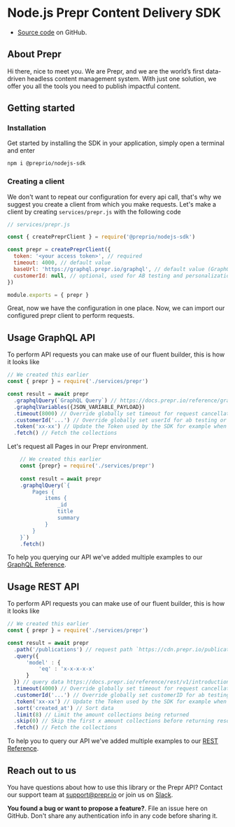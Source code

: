 # Node.js Prepr Content Delivery SDK

- [Source code](https://github.com/preprio/nodejs-sdk) on GitHub.

## About Prepr

Hi there, nice to meet you. We are Prepr, and we are the world’s first data-driven headless content management system. With just one solution, we offer you all the tools you need to publish impactful content.

## Getting started

### Installation

Get started by installing the SDK in your application, simply open a terminal and enter

```bash
npm i @preprio/nodejs-sdk
```

### Creating a client

We don't want to repeat our configuration for every api call, that's why we suggest you create a client from which you make requests. Let's make a client by creating `services/prepr.js` with the following code

```js
// services/prepr.js

const { createPreprClient } = require('@preprio/nodejs-sdk')

const prepr = createPreprClient({
  token: '<your access token>', // required
  timeout: 4000, // default value
  baseUrl: 'https://graphql.prepr.io/graphql', // default value (GraphQL API), for GraphQL API use https://cdn.prepr.io/
  customerId: null, // optional, used for AB testing and personalization
})

module.exports = { prepr }
```

Great, now we have the configuration in one place. Now, we can import our configured prepr client to perform requests.

## Usage GraphQL API

To perform API requests you can make use of our fluent builder, this is how it looks like

```js
// We created this earlier
const { prepr } = require('./services/prepr')

const result = await prepr
  .graphqlQuery(`GraphQL Query`) // https://docs.prepr.io/reference/graphql/v1/fetching-collections
  .graphqlVariables({JSON_VARIABLE_PAYLOAD})
  .timeout(8000) // Override globally set timeout for request cancellation
  .customerId('...') // Override globally set userId for ab testing or personalization
  .token('xx-xx') // Update the Token used by the SDK for example when previewing staged content   
  .fetch() // Fetch the collections
```

Let's request all Pages in our Prepr environment.

```js
    // We created this earlier
    const {prepr} = require('./services/prepr')
    
    const result = await prepr
    .graphqlQuery(`{
        Pages {
            items {
                _id
                title
                summary
            }
        }
    }`)
    .fetch()
```

To help you querying our API we've added multiple examples to our [GraphQL Reference](https://docs.prepr.io/reference/graphql/v1/fetching-collections).

## Usage REST API

To perform API requests you can make use of our fluent builder, this is how it looks like

```js
// We created this earlier
const { prepr } = require('./services/prepr')

const result = await prepr
  .path('/publications') // request path `https://cdn.prepr.io/publications`
  .query({
      'model' : {
          'eq' : 'x-x-x-x-x'
      }
  }) // query data https://docs.prepr.io/reference/rest/v1/introduction
  .timeout(4000) // Override globally set timeout for request cancellation
  .customerId('...') // Override globally set customerID for ab testing and personalization
  .token('xx-xx') // Update the Token used by the SDK for example when previewing staged content
  .sort('created_at') // Sort data
  .limit(8) // Limit the amount collections being returned
  .skip(0) // Skip the first x amount collections before returning resources
  .fetch() // Fetch the collections
```

To help you to query our API we've added multiple examples to our [REST Reference](https://docs.prepr.io/reference/rest/v1/introduction).

## Reach out to us

You have questions about how to use this library or the Prepr API?
Contact our support team at support@prepr.io or join us on [Slack](https://slack.prepr.io).

**You found a bug or want to propose a feature?**. 
File an issue here on GitHub. Don't share any authentication info in any code before sharing it.
